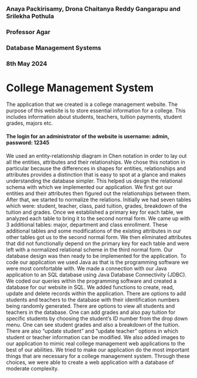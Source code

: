 ### Anaya Packirisamy, Drona Chaitanya Reddy Gangarapu and Srilekha Pothula
### Professor Agar
### Database Management Systems 
### 8th May 2024

# College Management System

  The application that we created is a college management website. The purpose of this website is to store essential information for a college. This includes information about students, teachers, tuition payments, student grades, majors etc. 
  #### The login for an administrator of the website is username: admin, password: 12345
  We used an entity-relationship diagram in Chen notation in order to lay out all the entities, attributes and their relationships. We chose this notation in particular because the differences in shapes for entities, relationships and attributes provides a distinction that is easy to spot at a glance and makes understanding the database simpler. This helped us design the relational schema with which we implemented our application. We first got our entities and their attributes then figured out the relationships between them. After that, we started to normalize the relations. Initially we had seven tables which were: student, teacher, class, paid tuition, grades, breakdown of the tuition and grades. Once we established a primary key for each table, we analyzed each table to bring it to the second normal form. We came up with 3 additional tables: major, department and class enrollment. These additional tables and some modifications of the existing attributes in our other tables got us to the second normal form. We then eliminated attributes that did not functionally depend on the primary key for each table and were left with a normalized relational scheme in the third normal form. Our database design was then ready to be implemented for the application.
  To code our application we used Java as that is the programming software we were most comfortable with. We made a connection with our Java application to an SQL database using Java Database Connectivity (JDBC). We coded our queries within the programming software and created a database for our website in SQL. We added functions to create, read, update and delete records within the application. There are options to add students and teachers to the database with their identification numbers being randomly generated. There are options to view all students and teachers in the database. One can add grades and also pay tuition for specific students by choosing the student’s ID number from the drop down menu. One can see student grades and also a breakdown of the tuition. There are also “update student” and “update teacher” options in which student or teacher information can be modified. We also added images to our application to mimic real college management web applications to the best of our abilities. We tried to make our application do the most important things that are necessary for a college management system. Through these choices, we were able to create a web application with a database of moderate complexity.
